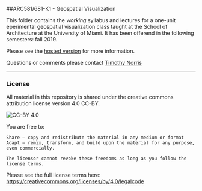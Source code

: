 ##ARC581/681-K1 - Geospatial Visualization

This folder contains the *working* syllabus and lectures for a one-unit eperimental geospatial visualization class taught at the School of Architecture at the University of Miami. It has been offerend in the following semesters: fall 2019.

Please see the [hosted version](https://tibbben.github.io/geospatial-visualization/) for more information.

Questions or comments please contact [Timothy Norris](mailto:tnorris@miami.edu)

---

### License

All material in this repository is shared under the creative commons attribution license version 4.0 CC-BY. 

![CC-BY 4.0](/common/assets/cc-by4.png)

You are free to:

    Share — copy and redistribute the material in any medium or format
    Adapt — remix, transform, and build upon the material for any purpose, even commercially.

    The licensor cannot revoke these freedoms as long as you follow the license terms.

Please see the full license terms here: https://creativecommons.org/licenses/by/4.0/legalcode
